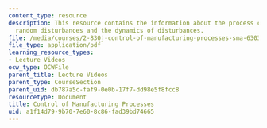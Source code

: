 ```yaml
---
content_type: resource
description: This resource contains the information about the process control hierarchy,
  random disturbances and the dynamics of disturbances.
file: /media/courses/2-830j-control-of-manufacturing-processes-sma-6303-spring-2008/a1f14d799b707e608c86fad39bd74665_lecture20.pdf
file_type: application/pdf
learning_resource_types:
- Lecture Videos
ocw_type: OCWFile
parent_title: Lecture Videos
parent_type: CourseSection
parent_uid: db787a5c-faf9-0e0b-17f7-dd98e5f8fcc8
resourcetype: Document
title: Control of Manufacturing Processes
uid: a1f14d79-9b70-7e60-8c86-fad39bd74665
---
```

